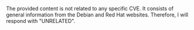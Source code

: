 The provided content is not related to any specific CVE. It consists of general information from the Debian and Red Hat websites. Therefore, I will respond with "UNRELATED".